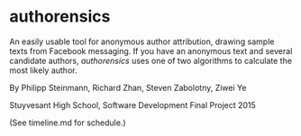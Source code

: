 # authorensics

An easily usable tool for anonymous author attribution, drawing sample texts from Facebook messaging. If you have an anonymous text and several candidate authors, *authorensics* uses one of two algorithms to calculate the most likely author.

By Philipp Steinmann, Richard Zhan, Steven Zabolotny, Ziwei Ye

Stuyvesant High School, Software Development Final Project 2015

(See timeline.md for schedule.)
